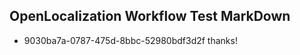 ## OpenLocalization Workflow Test MarkDown

* 9030ba7a-0787-475d-8bbc-52980bdf3d2f 
thanks!



<!--HONumber=Jan16_HO4-->
